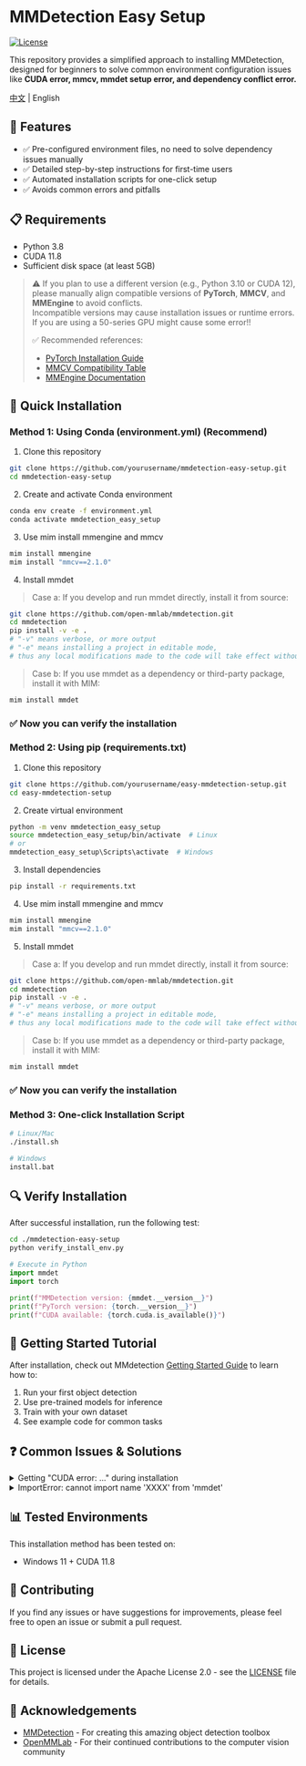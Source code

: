 # MMDetection Easy Setup

[![License](https://img.shields.io/badge/License-Apache%202.0-blue.svg)](https://opensource.org/licenses/Apache-2.0)

This repository provides a simplified approach to installing MMDetection, designed for beginners to solve common environment configuration issues like **CUDA error, mmcv, mmdet setup error, and dependency conflict error.**

[中文](./README_zh.md) | English

## 🌟 Features

- ✅ Pre-configured environment files, no need to solve dependency issues manually
- ✅ Detailed step-by-step instructions for first-time users
- ✅ Automated installation scripts for one-click setup
- ✅ Avoids common errors and pitfalls

## 📋 Requirements

- Python 3.8
- CUDA 11.8
- Sufficient disk space (at least 5GB)

> ⚠️ If you plan to use a different version (e.g., Python 3.10 or CUDA 12),  
> please manually align compatible versions of **PyTorch**, **MMCV**, and **MMEngine** to avoid conflicts.  
> Incompatible versions may cause installation issues or runtime errors.  
> If you are using a 50-series GPU might cause some error!!
> 
> ✅ Recommended references:
> - [PyTorch Installation Guide](https://pytorch.org/get-started/locally/)
> - [MMCV Compatibility Table](https://github.com/open-mmlab/mmcv#installation)
> - [MMEngine Documentation](https://github.com/open-mmlab/mmengine)

## 🚀 Quick Installation

### Method 1: Using Conda (environment.yml) (Recommend)
1. Clone this repository
```bash
git clone https://github.com/yourusername/mmdetection-easy-setup.git
cd mmdetection-easy-setup
```
2. Create and activate Conda environment
```bash
conda env create -f environment.yml
conda activate mmdetection_easy_setup
```
3. Use mim install mmengine and mmcv
```bash
mim install mmengine
mim install "mmcv==2.1.0"
```
4. Install mmdet


>Case a: If you develop and run mmdet directly, install it from source:
```bash
git clone https://github.com/open-mmlab/mmdetection.git
cd mmdetection
pip install -v -e .
# "-v" means verbose, or more output
# "-e" means installing a project in editable mode,
# thus any local modifications made to the code will take effect without reinstallation.
```
>Case b: If you use mmdet as a dependency or third-party package, install it with MIM:
```bash
mim install mmdet
```
### ✅ Now you can verify the installation

### Method 2: Using pip (requirements.txt)

1. Clone this repository
```bash
git clone https://github.com/yourusername/easy-mmdetection-setup.git
cd easy-mmdetection-setup
```
2. Create virtual environment
```bash
python -m venv mmdetection_easy_setup
source mmdetection_easy_setup/bin/activate  # Linux
# or
mmdetection_easy_setup\Scripts\activate  # Windows
```
3. Install dependencies
```bash
pip install -r requirements.txt
```
4. Use mim install mmengine and mmcv
```bash
mim install mmengine
mim install "mmcv==2.1.0"
```
5. Install mmdet


>Case a: If you develop and run mmdet directly, install it from source:
```bash
git clone https://github.com/open-mmlab/mmdetection.git
cd mmdetection
pip install -v -e .
# "-v" means verbose, or more output
# "-e" means installing a project in editable mode,
# thus any local modifications made to the code will take effect without reinstallation.
```
>Case b: If you use mmdet as a dependency or third-party package, install it with MIM:
```bash
mim install mmdet
```
### ✅ Now you can verify the installation

### Method 3: One-click Installation Script

```bash
# Linux/Mac
./install.sh

# Windows
install.bat
```

## 🔍 Verify Installation

After successful installation, run the following test:

```bash
cd ./mmdetection-easy-setup
python verify_install_env.py
```

```python
# Execute in Python
import mmdet
import torch

print(f"MMDetection version: {mmdet.__version__}")
print(f"PyTorch version: {torch.__version__}")
print(f"CUDA available: {torch.cuda.is_available()}")
```

## 📝 Getting Started Tutorial

After installation, check out MMdetection [Getting Started Guide](https://mmdetection.readthedocs.io/en/latest/get_started.html) to learn how to:

1. Run your first object detection
2. Use pre-trained models for inference
3. Train with your own dataset
4. See example code for common tasks

## ❓ Common Issues & Solutions

<details>
<summary>Getting "CUDA error: ..." during installation</summary>
This usually indicates that the PyTorch version doesn't match your CUDA version. Make sure to use a PyTorch build that matches your system's CUDA version. You can find compatible versions at the <a href="https://pytorch.org/get-started/locally/">PyTorch website</a>.
</details>

<details>
<summary>ImportError: cannot import name 'XXXX' from 'mmdet'</summary>
This typically happens when MMCV and MMDetection versions are not compatible. Please ensure you're using our provided environment files where the versions have been tested for compatibility.
</details>


## 📊 Tested Environments

This installation method has been tested on:

- Windows 11 + CUDA 11.8

## 👥 Contributing

If you find any issues or have suggestions for improvements, please feel free to open an issue or submit a pull request.

## 📜 License

This project is licensed under the Apache License 2.0 - see the [LICENSE](LICENSE) file for details.

## 🙏 Acknowledgements

- [MMDetection](https://github.com/open-mmlab/mmdetection) - For creating this amazing object detection toolbox
- [OpenMMLab](https://openmmlab.com/) - For their continued contributions to the computer vision community
